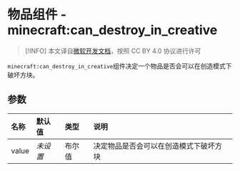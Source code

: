 # 物品组件 - minecraft:can_destroy_in_creative
> [!INFO]
> 本文译自[微软开发文档](https://learn.microsoft.com/en-us/minecraft/creator/)，按照 CC BY 4.0 协议进行许可

    
`minecraft:can_destroy_in_creative`组件决定一个物品是否会可以在创造模式下破坏方块。

## 参数

| 名称 | 默认值 | 类型 | 说明  |
|:----------|:----------|:----------|:----------|
| value | *未设置* | 布尔值 | 决定物品是否会可以在创造模式下破坏方块 |
